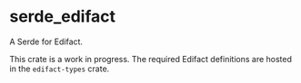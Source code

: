 # serde_edifact

A Serde for Edifact.

This crate is a work in progress. The required Edifact definitions are hosted in the `edifact-types` crate. 
